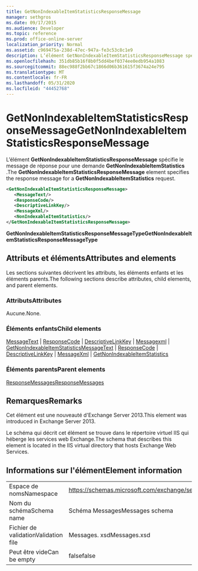 ```yaml
---
title: GetNonIndexableItemStatisticsResponseMessage
manager: sethgros
ms.date: 09/17/2015
ms.audience: Developer
ms.topic: reference
ms.prod: office-online-server
localization_priority: Normal
ms.assetid: c969475a-238d-47ec-947a-fe3c53c8c1e9
description: L’élément GetNonIndexableItemStatisticsResponseMessage spécifie le message de réponse pour une demande GetNonIndexableItemStatistics.
ms.openlocfilehash: 351db85b16f8b0f5dd4bef0374ee0edb954a1083
ms.sourcegitcommit: 88ec988f2bb67c1866d06b361615f3674a24e795
ms.translationtype: MT
ms.contentlocale: fr-FR
ms.lasthandoff: 05/31/2020
ms.locfileid: "44452768"
---
```

# <a name="getnonindexableitemstatisticsresponsemessage"></a><span data-ttu-id="8b226-103">GetNonIndexableItemStatisticsResponseMessage</span><span class="sxs-lookup"><span data-stu-id="8b226-103">GetNonIndexableItemStatisticsResponseMessage</span></span>

<span data-ttu-id="8b226-104">L’élément **GetNonIndexableItemStatisticsResponseMessage** spécifie le message de réponse pour une demande **GetNonIndexableItemStatistics** .</span><span class="sxs-lookup"><span data-stu-id="8b226-104">The **GetNonIndexableItemStatisticsResponseMessage** element specifies the response message for a **GetNonIndexableItemStatistics** request.</span></span> 
  
```XML
<GetNonIndexableItemStatisticsResponseMessage>
   <MessageText/>
   <ResponseCode/>
   <DescriptiveLinkKey/>
   <MessageXml/>
   <NonIndexableItemStatistics/>
</GetNonIndexableItemStatisticsResponseMessage>
```

 <span data-ttu-id="8b226-105">**GetNonIndexableItemStatisticsResponseMessageType**</span><span class="sxs-lookup"><span data-stu-id="8b226-105">**GetNonIndexableItemStatisticsResponseMessageType**</span></span>
## <a name="attributes-and-elements"></a><span data-ttu-id="8b226-106">Attributs et éléments</span><span class="sxs-lookup"><span data-stu-id="8b226-106">Attributes and elements</span></span>

<span data-ttu-id="8b226-107">Les sections suivantes décrivent les attributs, les éléments enfants et les éléments parents.</span><span class="sxs-lookup"><span data-stu-id="8b226-107">The following sections describe attributes, child elements, and parent elements.</span></span>
  
### <a name="attributes"></a><span data-ttu-id="8b226-108">Attributs</span><span class="sxs-lookup"><span data-stu-id="8b226-108">Attributes</span></span>

<span data-ttu-id="8b226-109">Aucune.</span><span class="sxs-lookup"><span data-stu-id="8b226-109">None.</span></span>
  
### <a name="child-elements"></a><span data-ttu-id="8b226-110">Éléments enfants</span><span class="sxs-lookup"><span data-stu-id="8b226-110">Child elements</span></span>

<span data-ttu-id="8b226-111">[MessageText](messagetext.md)  |  [ResponseCode](responsecode.md)  |  [DescriptiveLinkKey](descriptivelinkkey.md)  |  [Messagexml](messagexml.md)  |  [GetNonIndexableItemStatistics](getnonindexableitemstatistics.md)</span><span class="sxs-lookup"><span data-stu-id="8b226-111">[MessageText](messagetext.md) | [ResponseCode](responsecode.md) | [DescriptiveLinkKey](descriptivelinkkey.md) | [MessageXml](messagexml.md) | [GetNonIndexableItemStatistics](getnonindexableitemstatistics.md)</span></span>
  
### <a name="parent-elements"></a><span data-ttu-id="8b226-112">Éléments parents</span><span class="sxs-lookup"><span data-stu-id="8b226-112">Parent elements</span></span>

[<span data-ttu-id="8b226-113">ResponseMessages</span><span class="sxs-lookup"><span data-stu-id="8b226-113">ResponseMessages</span></span>](responsemessages.md)
  
## <a name="remarks"></a><span data-ttu-id="8b226-114">Remarques</span><span class="sxs-lookup"><span data-stu-id="8b226-114">Remarks</span></span>

<span data-ttu-id="8b226-115">Cet élément est une nouveauté d'Exchange Server 2013.</span><span class="sxs-lookup"><span data-stu-id="8b226-115">This element was introduced in Exchange Server 2013.</span></span>
  
<span data-ttu-id="8b226-116">Le schéma qui décrit cet élément se trouve dans le répertoire virtuel IIS qui héberge les services web Exchange.</span><span class="sxs-lookup"><span data-stu-id="8b226-116">The schema that describes this element is located in the IIS virtual directory that hosts Exchange Web Services.</span></span>
  
## <a name="element-information"></a><span data-ttu-id="8b226-117">Informations sur l'élément</span><span class="sxs-lookup"><span data-stu-id="8b226-117">Element information</span></span>

|||
|:-----|:-----|
|<span data-ttu-id="8b226-118">Espace de noms</span><span class="sxs-lookup"><span data-stu-id="8b226-118">Namespace</span></span>  <br/> |https://schemas.microsoft.com/exchange/services/2006/messages  <br/> |
|<span data-ttu-id="8b226-119">Nom du schéma</span><span class="sxs-lookup"><span data-stu-id="8b226-119">Schema name</span></span>  <br/> |<span data-ttu-id="8b226-120">Schéma Messages</span><span class="sxs-lookup"><span data-stu-id="8b226-120">Messages schema</span></span>  <br/> |
|<span data-ttu-id="8b226-121">Fichier de validation</span><span class="sxs-lookup"><span data-stu-id="8b226-121">Validation file</span></span>  <br/> |<span data-ttu-id="8b226-122">Messages. xsd</span><span class="sxs-lookup"><span data-stu-id="8b226-122">Messages.xsd</span></span>  <br/> |
|<span data-ttu-id="8b226-123">Peut être vide</span><span class="sxs-lookup"><span data-stu-id="8b226-123">Can be empty</span></span>  <br/> |<span data-ttu-id="8b226-124">false</span><span class="sxs-lookup"><span data-stu-id="8b226-124">false</span></span>  <br/> |
   

